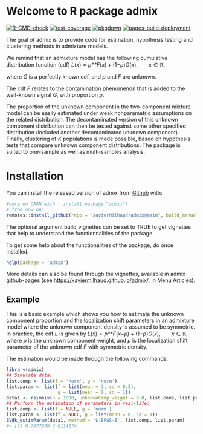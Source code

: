 
<!-- README.md is generated from README.Rmd. Please edit that file -->

# Welcome to R package admix

<!-- badges: start -->
[![R-CMD-check](https://github.com/XavierMilhaud/admix/actions/workflows/R-CMD-check.yaml/badge.svg)](https://github.com/XavierMilhaud/admix/actions/workflows/R-CMD-check.yaml)
[![test-coverage](https://github.com/XavierMilhaud/admix/actions/workflows/test-coverage.yaml/badge.svg)](https://github.com/XavierMilhaud/admix/actions/workflows/test-coverage.yaml)
[![pkgdown](https://github.com/XavierMilhaud/admix/actions/workflows/pkgdown.yaml/badge.svg)](https://github.com/XavierMilhaud/admix/actions/workflows/pkgdown.yaml)
[![pages-build-deployment](https://github.com/XavierMilhaud/admix/actions/workflows/pages/pages-build-deployment/badge.svg)](https://github.com/XavierMilhaud/admix/actions/workflows/pages/pages-build-deployment)

The goal of admix is to provide code for estimation, hypothesis testing
and clustering methods in admixture models.

We remind that an admixture model has the following cumulative
distribution function (cdf)
*L*(*x*) = *p**F*(*x*) + (1−*p*)*G*(*x*),   *x* ∈ ℝ,

where *G* is a perfectly known cdf, and *p* and *F* are unknown.

The cdf *F* relates to the contamination phenomenon that is added to the
well-known signal *G*, with proportion *p*.

The proportion of the unknown component in the two-component mixture
model can be easily estimated under weak nonparametric assumptions on
the related distribution. The decontaminated version of this unknown
component distribution can then be tested against some other specified
distribution (included another decontaminated unknown component).
Finally, clustering of *K* populations is made possible, based on
hypothesis tests that compare unknown component distributions. The
package is suited to one-sample as well as multi-samples analysis.

# Installation

<!-- You can install the released version of admix from [CRAN](https://CRAN.R-project.org) with: -->

You can install the released version of admix from
[Github](https://github.com/XavierMilhaud/admix) with:

``` r
#once on CRAN with : install.package("admix")
# from now on:
remotes::install_github(repo = "XavierMilhaud/admix@main", build_manual = TRUE, build_vignettes = FALSE)
```

The optional argument build\_vignettes can be set to TRUE to get
vignettes that help to understand the functionnalities of the package.

To get some help about the functionalities of the package, do once
installed:

``` r
help(package = 'admix')
```

More details can also be found through the vignettes, available in admix
github-pages (see <https://xaviermilhaud.github.io/admix/>, in Menu
Articles).

## Example

This is a basic example which shows you how to estimate the unknown
component proportion and the localization shift parameters in an
admixture model where the unknown component density is assumed to be
symmetric. In practice, the cdf *L* is given by
*L*(*x*) = *p**F*(*x*−*μ*) + (1−*p*)*G*(*x*),   *x* ∈ ℝ,
where *p* is the unknown component weight, and *μ* is the localization
shift parameter of the unknown cdf *F* with symmetric density.

The estimation would be made through the following commands:

``` r
library(admix)
## Simulate data:
list.comp <- list(f = 'norm', g = 'norm')
list.param <- list(f = list(mean = 3, sd = 0.5),
                   g = list(mean = 0, sd = 1))
data1 <- rsimmix(n = 1000, unknownComp_weight = 0.8, list.comp, list.param)[['mixt.data']]
## Perform the estimation of parameters in real-life:
list.comp <- list(f = NULL, g = 'norm')
list.param <- list(f = NULL, g = list(mean = 0, sd = 1))
BVdk_estimParam(data1, method = 'L-BFGS-B', list.comp, list.param)
#> [1] 0.7977239 3.0114174
```

<!-- badges: end -->
